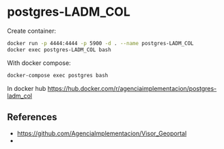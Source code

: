 # postgres-LADM_COL

Create container:
```sh
docker run -p 4444:4444 -p 5900 -d . --name postgres-LADM_COL
docker exec postgres-LADM_COL bash
```

With docker compose:
```sh
docker-compose exec postgres bash
```

In docker hub https://hub.docker.com/r/agenciaimplementacion/postgres-ladm_col

## References
- https://github.com/AgenciaImplementacion/Visor_Geoportal
-
